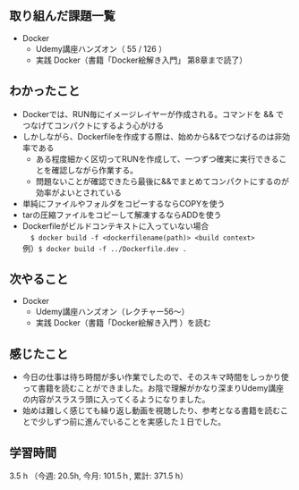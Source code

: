 ## 取り組んだ課題一覧
- Docker  
    - Udemy講座ハンズオン（ 55 / 126 ）
    - 実践 Docker（書籍「Docker絵解き入門」 第8章まで読了）    
## わかったこと
- Dockerでは、RUN毎にイメージレイヤーが作成される。コマンドを && でつなげてコンパクトにするよう心がける
- しかしながら、Dockerfileを作成する際は、始めから&&でつなげるのは非効率である
    - ある程度細かく区切ってRUNを作成して、一つずつ確実に実行できることを確認しながら作業する。
    - 問題ないことが確認できたら最後に&&でまとめてコンパクトにするのが効率がよいとされている
- 単純にファイルやフォルダをコピーするならCOPYを使う
- tarの圧縮ファイルをコピーして解凍するならADDを使う
- Dockerfileがビルドコンテキストに入っていない場合  
　`$ docker build -f <dockerfilename(path)> <build context>`      
    例）`$ docker build -f ../Dockerfile.dev .`
## 次やること
- Docker  
    - Udemy講座ハンズオン（レクチャー56〜）
    - 実践 Docker（書籍「Docker絵解き入門 ）を読む
## 感じたこと
- 今日の仕事は待ち時間が多い作業でしたので、そのスキマ時間をしっかり使って書籍を読むことができました。お陰で理解がかなり深まりUdemy講座の内容がスラスラ頭に入ってくるようになりました。
- 始めは難しく感じても繰り返し動画を視聴したり、参考となる書籍を読むことで少しずつ前に進んでいることを実感した１日でした。
## 学習時間
3.5 h （今週: 20.5h, 今月: 101.5ｈ, 累計: 371.5 h）